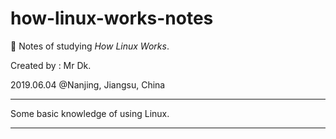 # how-linux-works-notes
🐧 Notes of studying _How Linux Works_.

Created by : Mr Dk.

2019.06.04 @Nanjing, Jiangsu, China

---

Some basic knowledge of using Linux.

---

